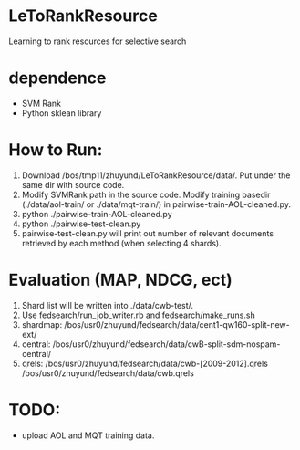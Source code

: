 # LeToRankResource
Learning to rank resources for selective search

# dependence
- SVM Rank
- Python sklean library

# How to Run:
1. Download /bos/tmp11/zhuyund/LeToRankResource/data/. Put under the same dir with source code.
2. Modify SVMRank path in the source code. Modify training basedir (./data/aol-train/ or ./data/mqt-train/) in pairwise-train-AOL-cleaned.py.
3. python ./pairwise-train-AOL-cleaned.py 
4. python ./pairwise-test-clean.py
5. pairwise-test-clean.py will print out number of relevant documents retrieved by each method (when selecting 4 shards).

# Evaluation (MAP, NDCG, ect)
1. Shard list will be written into ./data/cwb-test/. 
2. Use fedsearch/run_job_writer.rb and fedsearch/make_runs.sh
3. shardmap: /bos/usr0/zhuyund/fedsearch/data/cent1-qw160-split-new-ext/
4. central: /bos/usr0/zhuyund/fedsearch/data/cwB-split-sdm-nospam-central/
5. qrels: /bos/usr0/zhuyund/fedsearch/data/cwb-[2009-2012].qrels /bos/usr0/zhuyund/fedsearch/data/cwb.qrels 

# TODO:
- upload AOL and MQT training data.




